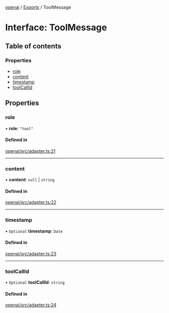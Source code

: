 <!-- 
 ⚠️  AUTO-GENERATED FILE - DO NOT EDIT MANUALLY
 This file is automatically generated by scripts/docs-generator.js
 To make changes, edit the source TypeScript files or update the generator script
-->

[openai](../../) / [Exports](../modules) / ToolMessage

# Interface: ToolMessage

## Table of contents

### Properties

- [role](ToolMessage#role)
- [content](ToolMessage#content)
- [timestamp](ToolMessage#timestamp)
- [toolCallId](ToolMessage#toolcallid)

## Properties

### role

• **role**: ``"tool"``

#### Defined in

[openai/src/adapter.ts:21](https://github.com/woojubb/robota/blob/a69b4da7c5c53be6f90be7c6508928a6d39cf60b/packages/openai/src/adapter.ts#L21)

___

### content

• **content**: ``null`` \| `string`

#### Defined in

[openai/src/adapter.ts:22](https://github.com/woojubb/robota/blob/a69b4da7c5c53be6f90be7c6508928a6d39cf60b/packages/openai/src/adapter.ts#L22)

___

### timestamp

• `Optional` **timestamp**: `Date`

#### Defined in

[openai/src/adapter.ts:23](https://github.com/woojubb/robota/blob/a69b4da7c5c53be6f90be7c6508928a6d39cf60b/packages/openai/src/adapter.ts#L23)

___

### toolCallId

• `Optional` **toolCallId**: `string`

#### Defined in

[openai/src/adapter.ts:24](https://github.com/woojubb/robota/blob/a69b4da7c5c53be6f90be7c6508928a6d39cf60b/packages/openai/src/adapter.ts#L24)
